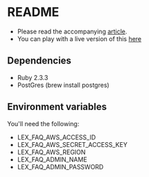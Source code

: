 # README

- Please read the accompanying [article](https://engineering.wework.com/build-your-own-chat-bot-using-aws-lex-and-ruby-on-rails).
- You can play with a live version of this [here](https://ww-lex-faq.herokuapp.com)

## Dependencies
- Ruby 2.3.3
- PostGres (brew install postgres)

## Environment variables

You'll need the following:

- LEX_FAQ_AWS_ACCESS_ID
- LEX_FAQ_AWS_SECRET_ACCESS_KEY
- LEX_FAQ_AWS_REGION
- LEX_FAQ_ADMIN_NAME
- LEX_FAQ_ADMIN_PASSWORD